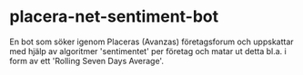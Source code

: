 # placera-net-sentiment-bot
En bot som söker igenom Placeras (Avanzas) företagsforum och uppskattar med hjälp av algoritmer 'sentimentet' per företag och matar ut detta bl.a. i form av ett 'Rolling Seven Days Average'.
